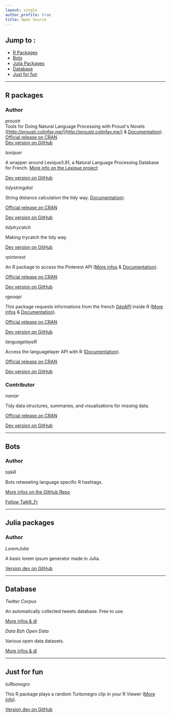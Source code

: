 ```yaml
---
layout: single
author_profile: true
title: Open Source
---
```


## Jump to : 

+ <a href="#rpackage">R Packages</a>
+ <a href="#bots">Bots</a>
+ <a href="#julia">Julia Packages</a>
+ <a href="#database">Database</a>
+ <a href="#fun">Just for fun</a>

___

<div id="rpackage"><h2>R packages</h2></div>

### Author
_proustr_
<br>Tools for Doing Natural Language Processing with Proust's Novels <br>([http://proustr.colinfay.me/](http://proustr.colinfay.me/) & [Documentation](https://cran.r-project.org/web/packages/proustr/proustr.pdf)).
<br>[Official release on CRAN](https://cran.r-project.org/web/packages/proustr/index.html)
<br>[Dev version on GitHub](https://github.com/ColinFay/proustr)

_lexiquer_

A wrapper around Lexique3.81, a Natural Language Processing Database for French. [More info on the Lexique project](http://www.lexique.org)

[Dev version on GitHub](https://github.com/ColinFay/lexiquer)

_tidystringdist_

String distance calculation the tidy way.
[Documentation](https://cran.r-project.org/web/packages/tidystringdist/vignettes/Getting_started.html)).

[Official release on CRAN](https://cran.r-project.org/package=tidystringdist)

[Dev version on GitHub](https://github.com/ColinFay/tidystringdist)


_tidytrycatch_

Making trycatch the tidy way.

[Dev version on GitHub](https://github.com/ColinFay/tidytrycatch)

_rpinterest_

An R package to access the Pinterest API ([More infos](https://colinfay.me/rpinterest-package-r/) & [Documentation](https://cran.r-project.org/web/packages/rpinterest/rpinterest.pdf)).

[Official release on CRAN](https://cran.r-project.org/web/packages/rpinterest/index.html)

[Dev version on GitHub](https://github.com/ColinFay/rpinterest)

_rgeoapi_

This package requests informations from the french [GéoAPI](https://api.gouv.fr/api/geoapi.html) inside R ([More infos](https://colinfay.me/rgeoapi-v1/) & [Documentation](https://cran.r-project.org/web/packages/rgeoapi/rgeoapi.pdf)).

[Official release on CRAN](https://cran.r-project.org/web/packages/rgeoapi/index.html)

[Dev version on GitHub](https://github.com/ColinFay/rgeoapi)

_languagelayeR_

Access the languagelayer API with R ([Documentation](https://cran.r-project.org/web/packages/languagelayeR/languagelayeR.pdf)).

[Official release on CRAN](https://cran.r-project.org/web/packages/languagelayeR/index.html)

[Dev version on GitHub](https://github.com/ColinFay/languagelayeR)

### Contributor

_naniar_

Tidy data structures, summaries, and visualisations for missing data. 

[Official release on CRAN](https://cran.r-project.org/web/packages/naniar/index.html)

[Dev version on GitHub](https://github.com/njtierney/naniar)

___

<div id="bots"><h2>Bots</h2></div>

### Author 

_talkR_

Bots retweeting language specific R hashtags. 

[More infos on the GitHub Repo](https://github.com/ColinFay/talkR)

[Follow TalkR_Fr](https://twitter.com/talkR_FR)

___

<div id="julia"><h2>Julia packages</h2></div>

### Author

_LoremJulia_

A basic lorem ipsum generator made in Julia. 

[Version dev on GitHub](https://github.com/ColinFay/LoremJulia)



___

<div id="database"><h2>Database</h2></div>

_Twitter Corpus_

An automatically collected tweets database. Free to use. 

[More infos & dl](https://github.com/ColinFay/twitter_corpus)

_Data Bzh Open Data_

Various open data datasets. 

[More infos & dl](http://data-bzh.fr/open-data/)


___
<div id="fun"><h2>Just for fun </h2></div>

_tuRbonegro_

This R package plays a random Turbonegro clip in your R Viewer ([More info](http://colinfay.me/rstats-turbonegro/)).

[Version dev on GitHub](https://github.com/ColinFay/tuRbonegro)

